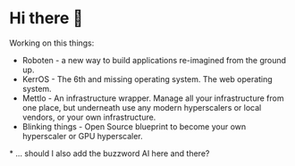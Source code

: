 # Hi there 👋

Working on this things:  

- Roboten - a new way to build applications re-imagined from the ground up.  
- KerrOS - The 6th and missing operating system. The web operating system.  
- Mettlo - An infrastructure wrapper. Manage all your infrastructure from one place, but underneath use any modern hyperscalers or local vendors, or your own infrastructure.  
- Blinking things - Open Source blueprint to become your own hyperscaler or GPU hyperscaler.  

\* ... should I also add the buzzword AI here and there?  

<!--
**samnurmi/samnurmi** is a ✨ _special_ ✨ repository because its `README.md` (this file) appears on your GitHub profile.

Here are some ideas to get you started:

- 🔭 I’m currently working on ...
- 🌱 I’m currently learning ...
- 👯 I’m looking to collaborate on ...
- 🤔 I’m looking for help with ...
- 💬 Ask me about ...
- 📫 How to reach me: ...
- 😄 Pronouns: ...
- ⚡ Fun fact: ...
-->
